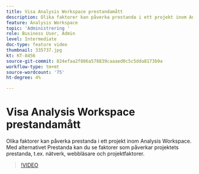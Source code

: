 ```yaml
---
title: Visa Analysis Workspace prestandamått
description: Olika faktorer kan påverka prestanda i ett projekt inom Analysis Workspace. Med alternativet Prestanda kan du se faktorer som påverkar projektets prestanda, t.ex. nätverk, webbläsare och projektfaktorer.
feature: Analysis Workspace
topic: 'Administrering '
role: Business User, Admin
level: Intermediate
doc-type: feature video
thumbnail: 335737.jpg
kt: KT-8456
source-git-commit: 824efaa2f806a578839caaaed0c5c5dda8173b9a
workflow-type: tm+mt
source-wordcount: '75'
ht-degree: 4%

---
```



# Visa Analysis Workspace prestandamått

Olika faktorer kan påverka prestanda i ett projekt inom Analysis Workspace. Med alternativet Prestanda kan du se faktorer som påverkar projektets prestanda, t.ex. nätverk, webbläsare och projektfaktorer.


>[!VIDEO](https://video.tv.adobe.com/v/335737/?quality=12&learn=on)